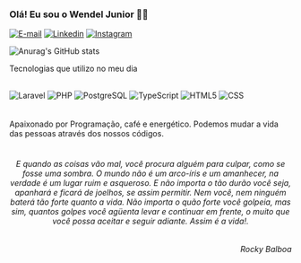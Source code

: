 ### Olá! Eu sou o Wendel Junior ✌🏻

[![E-mail](https://img.shields.io/badge/Gmail-D14836?style=for-the-badge&logo=gmail&logoColor=white)](mailto:contato.wendelcorreia@gmail.com)
[![Linkedin](https://img.shields.io/badge/LinkedIn-0077B5?style=for-the-badge&logo=linkedin&logoColor=white)](https://br.linkedin.com/in/wendeljunior?trk=public_profile_samename-profile&original_referer=https%3A%2F%2Fbr.linkedin.com%2Fin%2Fwendel-correia-0a60a1130)
[![Instagram](https://img.shields.io/badge/Instagram-E4405F?style=for-the-badge&logo=instagram&logoColor=white)](https://www.instagram.com/__w3nn/?igsh=NzZhZjR3cWIzaDB5&utm_source=qr)

![Anurag's GitHub stats](https://github-readme-stats.vercel.app/api?username=anuraghazra&show_icons=true&theme=radical)

Tecnologias que utilizo no meu dia
<div style="display:inline_block">
</br>
  <img src="https://img.shields.io/badge/Laravel-FF2D20?style=for-the-badge&logo=laravel&logoColor=white" alt="Laravel" alguin="center">
  <img src="https://img.shields.io/badge/PHP-777BB4?style=for-the-badge&logo=php&logoColor=white" alt="PHP" alguin="center">
  <img src="https://img.shields.io/badge/PostgreSQL-316192?style=for-the-badge&logo=postgresql&logoColor=white" alt="PostgreSQL" alguin="center">
  <img src="https://img.shields.io/badge/TypeScript-007ACC?style=for-the-badge&logo=typescript&logoColor=white" alt="TypeScript" alguin="center">
  <img src="https://img.shields.io/badge/HTML-239120?style=for-the-badge&logo=html5&logoColor=white" alt="HTML5" alguin="center">
  <img src="https://img.shields.io/badge/CSS-239120?&style=for-the-badge&logo=css3&logoColor=white" alt="CSS" alguin="center">
</div>
</br></br>
Apaixonado por Programação, café e energético. Podemos mudar a vida das pessoas através dos nossos códigos. 
</br></br>
<div style="text-align: center">
  <h6 >
    E quando as coisas vão mal, você procura alguém para culpar, como se fosse uma sombra. O mundo não é um arco-íris e um amanhecer, na verdade é um lugar ruim e asqueroso. E não importa o tão durão você seja, apanhará e ficará de joelhos, se assim permitir. Nem você, nem ninguém baterá tão forte quanto a vida. Não importa o quão forte você golpeia, mas sim, quantos golpes você agüenta levar e continuar em frente, o muito que você possa aceitar e seguir adiante. Assim é a vida!.
  <h6 align="right">Rocky Balboa</h6>
  </h6> 
</div>

